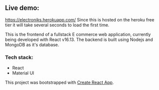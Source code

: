 ## Live demo: 
https://electroniks.herokuapp.com/ 
Since this is hosted on the heroku free tier it will take several seconds to load the first time.

This is the frontend of a fullstack E commerce web application, currently being developed with React v16.13.
The backend is built using Nodejs and MongoDB as it's database.

### Tech stack: 
 - React
 - Material UI

This project was bootstrapped with [Create React App](https://github.com/facebook/create-react-app).
